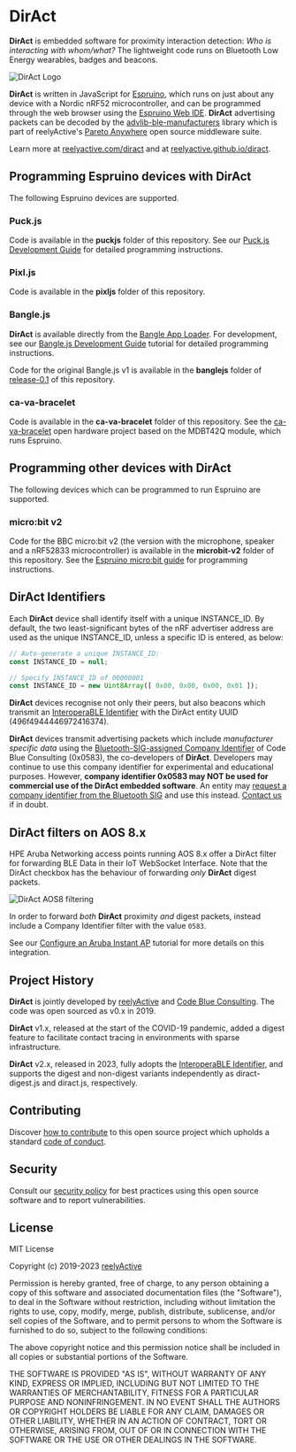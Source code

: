DirAct
======

__DirAct__ is embedded software for proximity interaction detection: _Who is interacting with whom/what?_  The lightweight code runs on Bluetooth Low Energy wearables, badges and beacons.

![DirAct Logo](https://reelyactive.github.io/diract/images/diract-logo-black.png)

__DirAct__ is written in JavaScript for [Espruino](https://www.espruino.com/), which runs on just about any device with a Nordic nRF52 microcontroller, and can be programmed through the web browser using the [Espruino Web IDE](https://www.espruino.com/ide/).  __DirAct__ advertising packets can be decoded by the [advlib-ble-manufacturers](https://github.com/reelyactive/advlib-ble-manufacturers/) library which is part of reelyActive's [Pareto Anywhere](https://www.reelyactive.com/pareto/anywhere/) open source middleware suite.

Learn more at [reelyactive.com/diract](https://www.reelyactive.com/diract/) and at [reelyactive.github.io/diract](https://reelyactive.github.io/diract/).


Programming Espruino devices with DirAct
----------------------------------------

The following Espruino devices are supported.

### Puck.js

Code is available in the __puckjs__ folder of this repository.  See our [Puck.js Development Guide](https://reelyactive.github.io/diy/puckjs-dev/) for detailed programming instructions.

### Pixl.js

Code is available in the __pixljs__ folder of this repository.

### Bangle.js

__DirAct__ is available directly from the [Bangle App Loader](https://banglejs.com/apps/#diract).  For development, see our [Bangle.js Development Guide](https://reelyactive.github.io/diy/banglejs-dev/) tutorial for detailed programming instructions.

Code for the original Bangle.js v1 is available in the __banglejs__ folder of [release-0.1](https://github.com/reelyactive/diract/tree/release-0.1) of this repository.

### ca-va-bracelet

Code is available in the __ca-va-bracelet__ folder of this repository.  See the [ca-va-bracelet](https://upverter.com/profile/cavabracelet/) open hardware project based on the MDBT42Q module, which runs Espruino.


Programming other devices with DirAct
-------------------------------------

The following devices which can be programmed to run Espruino are supported.

### micro:bit v2

Code for the BBC micro:bit v2 (the version with the microphone, speaker and a nRF52833 microcontroller) is available in the __microbit-v2__ folder of this repository.  See the [Espruino micro:bit guide](https://www.espruino.com/MicroBit) for programming instructions.


DirAct Identifiers
------------------

Each __DirAct__ device shall identify itself with a unique INSTANCE_ID.  By default, the two least-significant bytes of the nRF advertiser address are used as the unique INSTANCE_ID, unless a specific ID is entered, as below:

```javascript
// Auto-generate a unique INSTANCE_ID:
const INSTANCE_ID = null;
```

```javascript
// Specify INSTANCE_ID of 00000001
const INSTANCE_ID = new Uint8Array([ 0x00, 0x00, 0x00, 0x01 ]);
```

__DirAct__ devices recognise not only their peers, but also beacons which transmit an [InteroperaBLE Identifier](https://reelyactive.github.io/interoperable-identifier/) with the DirAct entity UUID (496f4944446972416374).

__DirAct__ devices transmit advertising packets which include _manufacturer specific data_ using the [Bluetooth-SIG-assigned Company Identifier](https://www.bluetooth.com/specifications/assigned-numbers/company-identifiers/) of Code Blue Consulting (0x0583), the co-developers of __DirAct__.  Developers may continue to use this company identifier for experimental and educational purposes.  However, __company identifier 0x0583 may NOT be used for commercial use of the DirAct embedded software__.  An entity may [request a company identifier from the Bluetooth SIG](https://www.bluetooth.com/specifications/assigned-numbers/company-identifiers/) and use this instead.  [Contact us](https://www.reelyactive.com/contact/) if in doubt.


DirAct filters on AOS 8.x
-------------------------

HPE Aruba Networking access points running AOS 8.x offer a DirAct filter for forwarding BLE Data in their IoT WebSocket Interface.  Note that the DirAct checkbox has the behaviour of forwarding _only_ __DirAct__ digest packets.

![DirAct AOS8 filtering](https://reelyactive.github.io/diract/images/diract-aos8-filtering.png)

In order to forward _both_ __DirAct__ proximity _and_ digest packets, instead include a Company Identifier filter with the value `0583`.

See our [Configure an Aruba Instant AP](https://reelyactive.github.io/diy/aruba-instant-config/) tutorial for more details on this integration.


Project History
---------------

__DirAct__ is jointly developed by [reelyActive](https://www.reelyactive.com) and [Code Blue Consulting](https://consultcodeblue.com/).  The code was open sourced as v0.x in 2019.

__DirAct__ v1.x, released at the start of the COVID-19 pandemic, added a digest feature to facilitate contact tracing in environments with sparse infrastructure.

__DirAct__ v2.x, released in 2023, fully adopts the [InteroperaBLE Identifier](https://reelyactive.github.io/interoperable-identifier/), and supports the digest and non-digest variants independently as diract-digest.js and diract.js, respectively.


Contributing
------------

Discover [how to contribute](CONTRIBUTING.md) to this open source project which upholds a standard [code of conduct](CODE_OF_CONDUCT.md).


Security
--------

Consult our [security policy](SECURITY.md) for best practices using this open source software and to report vulnerabilities.


License
-------

MIT License

Copyright (c) 2019-2023 [reelyActive](https://www.reelyactive.com)

Permission is hereby granted, free of charge, to any person obtaining a copy of this software and associated documentation files (the "Software"), to deal in the Software without restriction, including without limitation the rights to use, copy, modify, merge, publish, distribute, sublicense, and/or sell copies of the Software, and to permit persons to whom the Software is furnished to do so, subject to the following conditions:

The above copyright notice and this permission notice shall be included in all copies or substantial portions of the Software.

THE SOFTWARE IS PROVIDED "AS IS", WITHOUT WARRANTY OF ANY KIND, EXPRESS OR
IMPLIED, INCLUDING BUT NOT LIMITED TO THE WARRANTIES OF MERCHANTABILITY,
FITNESS FOR A PARTICULAR PURPOSE AND NONINFRINGEMENT. IN NO EVENT SHALL THE
AUTHORS OR COPYRIGHT HOLDERS BE LIABLE FOR ANY CLAIM, DAMAGES OR OTHER
LIABILITY, WHETHER IN AN ACTION OF CONTRACT, TORT OR OTHERWISE, ARISING FROM,
OUT OF OR IN CONNECTION WITH THE SOFTWARE OR THE USE OR OTHER DEALINGS IN
THE SOFTWARE.
